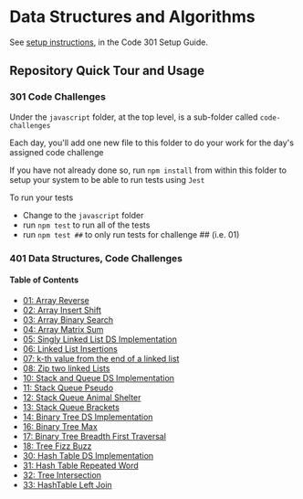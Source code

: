 # Data Structures and Algorithms

See [setup instructions](https://codefellows.github.io/setup-guide/code-301/2-code-challenges), in the Code 301 Setup Guide.

## Repository Quick Tour and Usage

### 301 Code Challenges

Under the `javascript` folder, at the top level, is a sub-folder called `code-challenges`

Each day, you'll add one new file to this folder to do your work for the day's assigned code challenge

If you have not already done so, run `npm install` from within this folder to setup your system to be able to run tests using `Jest`

To run your tests

- Change to the `javascript` folder
- run `npm test` to run all of the tests
- run `npm test ##` to only run tests for challenge ## (i.e. 01)

### 401 Data Structures, Code Challenges

#### Table of Contents

- [01: Array Reverse](./python/docs/array_reverse/README.md)
- [02: Array Insert Shift](./python/docs/array_insert_shift/README.md)
- [03: Array Binary Search](./python/docs/array_binary_search/README.md)
- [04: Array Matrix Sum](./python/docs/array_matrix_sum/README.md)
- [05: Singly Linked List DS Implementation](./python/docs/linked_list/README.md)
- [06: Linked List Insertions](./python/docs/linked_list_insertions/README.md)
- [07: k-th value from the end of a linked list](./python/docs/linked_list_kth/README.md)
- [08: Zip two linked Lists](./python/docs/linked_list_zip/README.md)
- [10: Stack and Queue DS Implementation](./python/docs/stack_and_queue/README.md)
- [11: Stack Queue Pseudo](./python/docs/stack_queue_pseudo/README.md)
- [12: Stack Queue Animal Shelter](./python/docs/stack_queue_animal_shelter/README.md)
- [13: Stack Queue Brackets](./python/docs/stack_queue_brackets/README.md)
- [14: Binary Tree DS Implementation](./python/docs/trees/README.md)
- [16: Binary Tree Max](./python/docs/tree_max/README.md)
- [17: Binary Tree Breadth First Traversal](./python/docs/tree_breadth_first/README.md)
- [18: Tree Fizz Buzz](./python/docs/tree_fizz_buzz/README.md)
- [30: Hash Table DS Implementation](./python/docs/hashtable/README.md)
- [31: Hash Table Repeated Word](./python/docs/hashtable_repeated_word/README.md)
- [32: Tree Intersection](./python/docs/tree_intersection/README.md)
- [33: HashTable Left Join](./python/code_challenges/hashtable_left_join.py)
